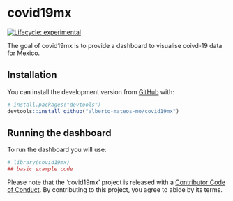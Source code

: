 
<!-- README.md is generated from README.Rmd. Please edit that file -->

# covid19mx

<!-- badges: start -->

[![Lifecycle:
experimental](https://img.shields.io/badge/lifecycle-experimental-orange.svg)](https://www.tidyverse.org/lifecycle/#experimental)
<!-- badges: end -->

The goal of covid19mx is to provide a dashboard to visualise coivd-19
data for Mexico.

## Installation

You can install the development version from
[GitHub](https://github.com/) with:

``` r
# install.packages("devtools")
devtools::install_github("alberto-mateos-mo/covid19mx")
```

## Running the dashboard

To run the dashboard you will use:

``` r
# library(covid19mx)
## basic example code
```

Please note that the ‘covid19mx’ project is released with a [Contributor
Code of Conduct](CODE_OF_CONDUCT.md). By contributing to this project,
you agree to abide by its terms.
